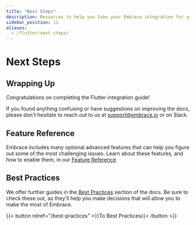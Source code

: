 ```yaml
---
title: "Next Steps"
description: Resources to help you take your Embrace integration for your Flutter application to the next level
sidebar_position: 11
aliases:
  - /flutter/next-steps/
---
```


# Next Steps

## Wrapping Up

Congratulations on completing the Flutter integration guide! 

If you found anything confusing or have suggestions on improving the docs,
please don't hesitate to reach out to us at <support@embrace.io> or on Slack.

## Feature Reference

Embrace includes many optional advanced features that can help you figure out some of 
the most challenging issues. Learn about these features, and how to enable them, in
our [Feature Reference](/flutter/features).

## Best Practices

We offer further guides in the [Best Practices](/best-practices) section of the docs.
Be sure to check these out, as they'll help you make decisions that will allow you to make the most of Embrace.

{{< button relref="/best-practices" >}}To Best Practices{{< /button >}}
